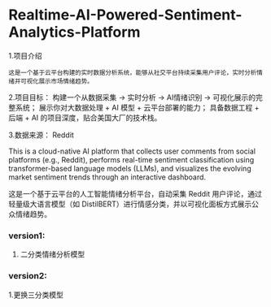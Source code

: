 # Realtime-AI-Powered-Sentiment-Analytics-Platform
1.项目介绍

    这是一个基于云平台构建的实时数据分析系统，能够从社交平台持续采集用户评论，实时分析情绪并可视化展示市场情绪趋势。

2.项目目标：
    构建一个从数据采集 → 实时分析 → AI情绪识别 → 可视化展示的完整系统；
    展示你对大数据处理 + AI 模型 + 云平台部署的能力；
    具备数据工程 + 后端 + AI 的项目深度，贴合美国大厂的技术栈。

3.数据来源： Reddit


This is a cloud-native AI platform that collects user comments from social platforms (e.g., Reddit), performs real-time sentiment classification using transformer-based language models (LLMs), and visualizes the evolving market sentiment trends through an interactive dashboard.

这是一个基于云平台的人工智能情绪分析平台，自动采集 Reddit 用户评论，通过轻量级大语言模型（如 DistilBERT）进行情感分类，并以可视化面板方式展示公众情绪趋势。

### version1: 
1. 二分类情绪分析模型

### version2:
1.更换三分类模型

